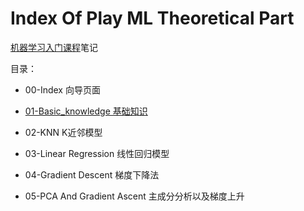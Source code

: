 # Index Of Play ML Theoretical Part

[机器学习入门课程](https://coding.imooc.com/learn/list/169.html)笔记

目录：

* 00-Index 向导页面

* [01-Basic_knowledge 基础知识](01-Basic_knowledge.html)
* 02-KNN K近邻模型
* 03-Linear Regression 线性回归模型
* 04-Gradient Descent 梯度下降法
* 05-PCA And Gradient Ascent 主成分分析以及梯度上升